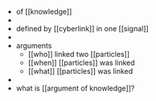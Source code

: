 - of [[knowledge]]
-
- defined by [[cyberlink]] in one [[signal]]
-
- arguments
	- [[who]] linked two [[particles]]
	- [[when]] [[particles]] was linked
	- [[what]] [[particles]] was linked
-
- what is [[argument of knowledge]]?